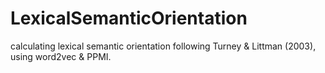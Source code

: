 # LexicalSemanticOrientation
calculating lexical semantic orientation following Turney &amp; Littman (2003), using word2vec &amp; PPMI.
